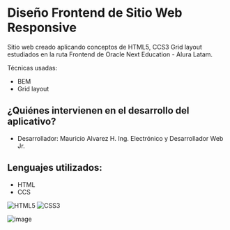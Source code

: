 # Diseño Frontend de Sitio Web Responsive 

Sitio web creado aplicando conceptos de HTML5, CCS3 Grid layout estudiados en la ruta Frontend de Oracle Next Education - Alura Latam.

Técnicas usadas:
- BEM
- Grid layout 

## ¿Quiénes intervienen en el desarrollo del aplicativo?
- Desarrollador: Mauricio Alvarez H. Ing. Electrónico y Desarrollador Web Jr.  

## Lenguajes utilizados:
- HTML
- CCS

![HTML5](https://img.shields.io/badge/HTML5-E34F26?style=for-the-badge&logo=html5&logoColor=white)
![CSS3](https://img.shields.io/badge/CSS3-1572B6?style=for-the-badge&logo=css3&logoColor=white)

![image](https://user-images.githubusercontent.com/106354407/193698583-d9cc7c45-4325-45cf-b8a4-e4908562488b.png)

